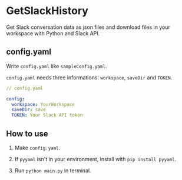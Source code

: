 # GetSlackHistory

Get Slack conversation data as json files and download files in your workspace with Python and Slack API.

## config.yaml

Write `config.yaml` like `sampleConfig.yaml`.

`config.yaml` needs three informations: `workspace`, `saveDir` and `TOKEN`.

```yaml
// config.yaml

config:
  workspace: YourWorkspace
  saveDir: save
  TOKEN: Your Slack API token
```

## How to use

1. Make `config.yaml`.

2. If `pyyaml` isn't in your environment, install with `pip install pyyaml`.

3. Run `python main.py` in terminal.